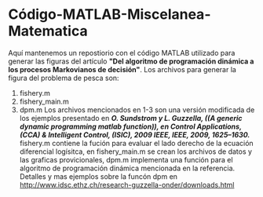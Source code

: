 Código-MATLAB-Miscelanea-Matematica
======================================
Aquí mantenemos un repostiorio con el código MATLAB utilizado para generar las figuras 
del artículo 
**"Del algoritmo de programación dinámica a los procesos Markovianos de decisión"**.
Los archivos para generar la figura del problema de pesca son:
1. fishery.m
2. fishery_main.m
3. dpm.m
Los archivos mencionados en 1-3 son una versión modificada de los ejemplos presentado en
***O. Sundstrom y L. Guzzella, ((A generic dynamic programming matlab function)), en
Control Applications,(CCA) & Intelligent Control, (ISIC), 2009 IEEE, IEEE, 2009,
1625–1630.***
fishery.m contiene la fución para evaluar el lado derecho de la ecuación diferencial logísitca,
en fishery_main.m  se crean los archivos de datos y las graficas provicionales, dpm.m implementa una función para el 
algoritmo de programación dinámica mencionada en la referencia. Detalles y mas ejemplos sobre la funcón dpm en 
http://www.idsc.ethz.ch/research-guzzella-onder/downloads.html
